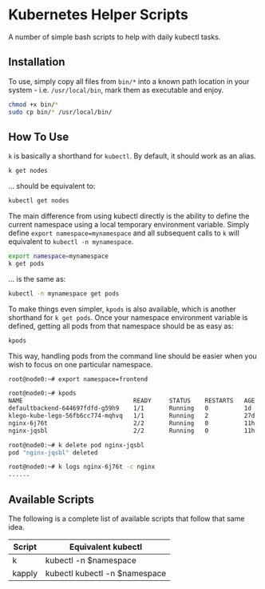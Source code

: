 # Kubernetes Helper Scripts

A number of simple bash scripts to help with daily kubectl tasks.

## Installation

To use, simply copy all files from `bin/*` into a known path location in your system - i.e. `/usr/local/bin`, mark them as executable and enjoy.

```bash
chmod +x bin/*
sudo cp bin/* /usr/local/bin/
```

## How To Use

`k` is basically a shorthand for `kubectl`. By default, it should work as an alias.

```bash
k get nodes
```

... should be equivalent to:

```bash
kubectl get nodes
```

The main difference from using kubectl directly is the ability to define the current namespace using a local temporary environment variable. Simply define `export namespace=mynamespace` and all subsequent calls to `k` will equivalent to `kubectl -n mynamespace`.

```bash
export namespace=mynamespace
k get pods
```

... is the same as:

```bash
kubectl -n mynamespace get pods
```

To make things even simpler, `kpods` is also available, which is another shorthand for `k get pods`. Once your namespace environment variable is defined, getting all pods from that namespace should be as easy as:

```bash
kpods
```

This way, handling pods from the command line should be easier when you wish to focus on one particular namespace.

```bash
root@node0:~# export namespace=frontend

root@node0:~# kpods
NAME                               READY     STATUS    RESTARTS   AGE
defaultbackend-644697fdfd-g59h9    1/1       Running   0          1d
klego-kube-lego-56fb6cc774-mqhvq   1/1       Running   2          27d
nginx-6j76t                        2/2       Running   0          11h
nginx-jqsbl                        2/2       Running   0          11h

root@node0:~# k delete pod nginx-jqsbl
pod "nginx-jqsbl" deleted

root@node0:~# k logs nginx-6j76t -c nginx
......
```

## Available Scripts

The following is a complete list of available scripts that follow that same idea.

Script | Equivalent kubectl
------ | ------------------
k | kubectl -n $namespace
kapply | kubectl kubectl -n $namespace